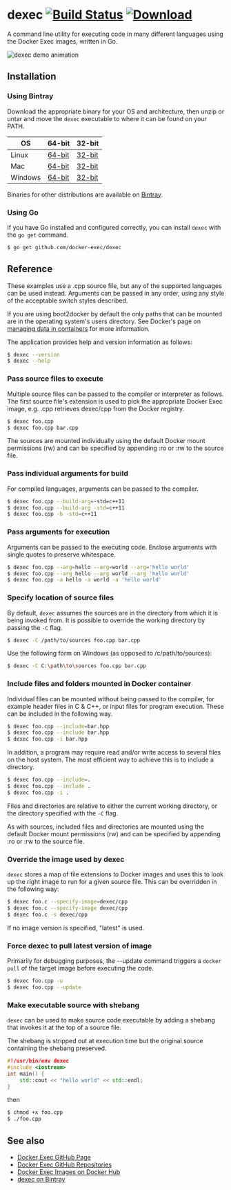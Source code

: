 # dexec [![Build Status](https://travis-ci.org/docker-exec/dexec.svg?branch=master)](https://travis-ci.org/docker-exec/dexec)  [ ![Download](https://api.bintray.com/packages/dexec/release/dexec/images/download.svg) ](https://bintray.com/dexec/release/dexec/_latestVersion)

A command line utility for executing code in many different languages using the Docker Exec images, written in Go.

![dexec demo animation](https://docker-exec.github.io/images/dexec-short.gif)

## Installation

### Using Bintray

Download the appropriate binary for your OS and architecture, then unzip or untar and move the ```dexec``` executable to where it can be found on your PATH.

| OS      | 64-bit | 32-bit |
| ------- | ------ | ------ |
| Linux   |  [64-bit](https://bintray.com/artifact/download/dexec/release/dexec_1.0.0_linux_amd64.tar.gz) | [32-bit](https://bintray.com/artifact/download/dexec/release/dexec_1.0.0_linux_386.tar.gz) |
| Mac     |  [64-bit](https://bintray.com/artifact/download/dexec/release/dexec_1.0.0_darwin_amd64.zip) | [32-bit](https://bintray.com/artifact/download/dexec/release/dexec_1.0.0_darwin_386.zip) |
| Windows |  [64-bit](https://bintray.com/artifact/download/dexec/release/dexec_1.0.0_windows_amd64.zip) | [32-bit](https://bintray.com/artifact/download/dexec/release/dexec_1.0.0_windows_386.zip) |

Binaries for other distributions are available on [Bintray](https://bintray.com/dexec/release/dexec/1.0.0).

### Using Go

If you have Go installed and configured correctly, you can install ```dexec``` with the ```go get``` command.

```sh
$ go get github.com/docker-exec/dexec
```

## Reference

These examples use a .cpp source file, but any of the supported languages can be used instead. Arguments can be passed in any order, using any style of the acceptable switch styles described.

If you are using boot2docker by default the only paths that can be mounted are in the operating system's users directory. See Docker's page on [managing data in containers](https://docs.docker.com/userguide/dockervolumes/#mount-a-host-directory-as-a-data-volume) for more information.

The application provides help and version information as follows:

```sh
$ dexec --version
$ dexec --help
```

### Pass source files to execute

Multiple source files can be passed to the compiler or interpreter as follows. The first source file's extension is used to pick the appropriate Docker Exec image, e.g. .cpp retrieves dexec/cpp from the Docker registry.

```sh
$ dexec foo.cpp
$ dexec foo.cpp bar.cpp
```

The sources are mounted individually using the default Docker mount permissions (rw) and can be specified by appending :ro or :rw to the source file.

### Pass individual arguments for build

For compiled languages, arguments can be passed to the compiler.

```sh
$ dexec foo.cpp --build-arg=-std=c++11
$ dexec foo.cpp --build-arg -std=c++11
$ dexec foo.cpp -b -std=c++11
```

### Pass arguments for execution

Arguments can be passed to the executing code. Enclose arguments with single quotes to preserve whitespace.

```sh
$ dexec foo.cpp --arg=hello --arg=world --arg='hello world'
$ dexec foo.cpp --arg hello --arg world --arg 'hello world'
$ dexec foo.cpp -a hello -a world -a 'hello world'
```

### Specify location of source files

By default, ```dexec``` assumes the sources are in the directory from which it is being invoked from. It is possible to override the working directory by passing the ```-C``` flag.

```sh
$ dexec -C /path/to/sources foo.cpp bar.cpp
```

Use the following form on Windows (as opposed to /c/path/to/sources):

```sh
$ dexec -C C:\path\to\sources foo.cpp bar.cpp
```

### Include files and folders mounted in Docker container

Individual files can be mounted without being passed to the compiler, for example header files in C & C++, or input files for program execution. These can be included in the following way.

```sh
$ dexec foo.cpp --include=bar.hpp
$ dexec foo.cpp --include bar.hpp
$ dexec foo.cpp -i bar.hpp
```

In addition, a program may require read and/or write access to several files on the host system. The most efficient way to achieve this is to include a directory.

```sh
$ dexec foo.cpp --include=.
$ dexec foo.cpp --include .
$ dexec foo.cpp -i .
```

Files and directories are relative to either the current working directory, or the directory specified with the ```-C``` flag.

As with sources, included files and directories are mounted using the default Docker mount permissions (rw) and can be specified by appending :ro or :rw to the source file.

### Override the image used by dexec

```dexec``` stores a map of file extensions to Docker images and uses this to look up the right image to run for a given source file. This can be overridden in the following way:

```sh
$ dexec foo.c --specify-image=dexec/cpp
$ dexec foo.c --specify-image dexec/cpp
$ dexec foo.c -s dexec/cpp
```

If no image version is specified, "latest" is used.

### Force dexec to pull latest version of image

Primarily for debugging purposes, the --update command triggers a ```docker pull``` of the target image before executing the code.

```sh
$ dexec foo.cpp -u
$ dexec foo.cpp --update
```

### Make executable source with shebang

```dexec``` can be used to make source code executable by adding a shebang that invokes it at the top of a source file.

The shebang is stripped out at execution time but the original source containing the shebang preserved.

```c++
#!/usr/bin/env dexec
#include <iostream>
int main() {
    std::cout << "hello world" << std::endl;
}
```

then

```sh
$ chmod +x foo.cpp
$ ./foo.cpp
```

## See also

* [Docker Exec GitHub Page](https://docker-exec.github.io/)
* [Docker Exec GitHub Repositories](https://github.com/docker-exec)
* [Docker Exec Images on Docker Hub](https://hub.docker.com/repos/dexec/)
* [dexec on Bintray](https://bintray.com/dexec/release/dexec/view)
